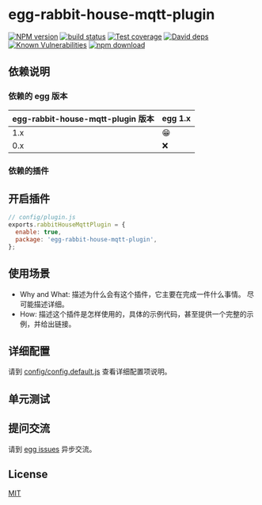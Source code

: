 # egg-rabbit-house-mqtt-plugin

[![NPM version][npm-image]][npm-url]
[![build status][travis-image]][travis-url]
[![Test coverage][codecov-image]][codecov-url]
[![David deps][david-image]][david-url]
[![Known Vulnerabilities][snyk-image]][snyk-url]
[![npm download][download-image]][download-url]

[npm-image]: https://img.shields.io/npm/v/egg-rabbit-house-mqtt-plugin.svg?style=flat-square
[npm-url]: https://npmjs.org/package/egg-rabbit-house-mqtt-plugin
[travis-image]: https://img.shields.io/travis/eggjs/egg-rabbit-house-mqtt-plugin.svg?style=flat-square
[travis-url]: https://travis-ci.org/eggjs/egg-rabbit-house-mqtt-plugin
[codecov-image]: https://img.shields.io/codecov/c/github/eggjs/egg-rabbit-house-mqtt-plugin.svg?style=flat-square
[codecov-url]: https://codecov.io/github/eggjs/egg-rabbit-house-mqtt-plugin?branch=master
[david-image]: https://img.shields.io/david/eggjs/egg-rabbit-house-mqtt-plugin.svg?style=flat-square
[david-url]: https://david-dm.org/eggjs/egg-rabbit-house-mqtt-plugin
[snyk-image]: https://snyk.io/test/npm/egg-rabbit-house-mqtt-plugin/badge.svg?style=flat-square
[snyk-url]: https://snyk.io/test/npm/egg-rabbit-house-mqtt-plugin
[download-image]: https://img.shields.io/npm/dm/egg-rabbit-house-mqtt-plugin.svg?style=flat-square
[download-url]: https://npmjs.org/package/egg-rabbit-house-mqtt-plugin

<!--
Description here.
-->

## 依赖说明

### 依赖的 egg 版本

egg-rabbit-house-mqtt-plugin 版本 | egg 1.x
--- | ---
1.x | 😁
0.x | ❌

### 依赖的插件
<!--

如果有依赖其它插件，请在这里特别说明。如

- security
- multipart

-->

## 开启插件

```js
// config/plugin.js
exports.rabbitHouseMqttPlugin = {
  enable: true,
  package: 'egg-rabbit-house-mqtt-plugin',
};
```

## 使用场景

- Why and What: 描述为什么会有这个插件，它主要在完成一件什么事情。
尽可能描述详细。
- How: 描述这个插件是怎样使用的，具体的示例代码，甚至提供一个完整的示例，并给出链接。

## 详细配置

请到 [config/config.default.js](config/config.default.js) 查看详细配置项说明。

## 单元测试

<!-- 描述如何在单元测试中使用此插件，例如 schedule 如何触发。无则省略。-->

## 提问交流

请到 [egg issues](https://github.com/eggjs/egg/issues) 异步交流。

## License

[MIT](LICENSE)

